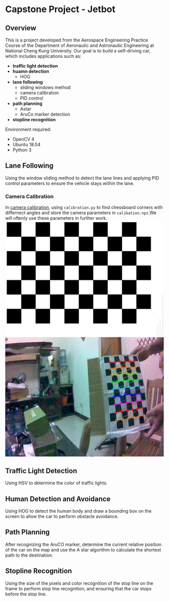 # Capstone Project - Jetbot

## Overview

This is a project developed from the Aerospace Engineering Practice Course of the Department of Aeronautic and Astronautic Engineering at National Cheng Kung University. Our goal is to build a self-driving car, which includes applications such as:

- **traffic light detection**
- **huamn detection**
  - HOG
- **lane following**
  - sliding windows method
  - camera calibration
  - PID control
- **path planning**
  - Astar
  - AruCo marker detection
- **stopline recognition**

Environment required:

- OpenCV 4
- Ubuntu 18.04
- Python 3

## Lane Following

Using the window sliding method to detect the lane lines and applying PID control parameters to ensure the vehicle stays within the lane.

### Camera Calibration

In [camera calibration](https://github.com/Samhuang0727/Capstone-Project/tree/main/project/lane_following/calibration), using `calibration.py` to find chessboard corners with differnect angles and store the camera parameters in `calibation.npz`.We will oftenly use these parameters in further work.
![chessboard](chessboard.PNG)
![Calibration_process](https://github.com/Samhuang0727/Capstone-Project/blob/main/project/lane_following/calibration/img.jpg)

## Traffic Light Detection

Using HSV to determine the color of traffic lights.

## Human Detection and Avoidance

Using HOG to detect the human body and draw a bounding box on the screen to allow the car to perform obstacle avoidance.

## Path Planning

After recognizing the AruCO marker, determine the current relative position of the car on the map and use the A star algorithm to calculate the shortest path to the destination.

## Stopline Recognition

Using the size of the pixels and color recognition of the stop line on the frame to perform stop line recognition, and ensuring that the car stops before the stop line.
